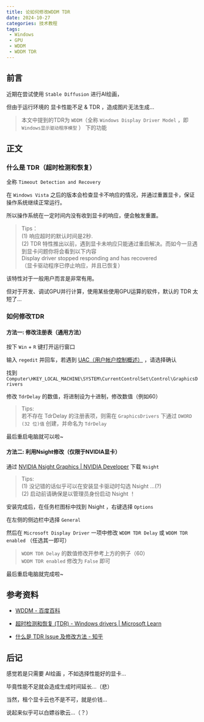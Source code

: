 ```yaml
---
title: 论如何修改WDDM TDR
date: 2024-10-27
categories: 技术教程
tags: 
 - Windows
 - GPU
 - WDDM
 - WDDM TDR
---
```


## 前言
近期在尝试使用 `Stable Diffusion` 进行AI绘画，

但由于运行环境的 显卡性能不足 & TDR ，造成图片无法生成...

> 本文中提到的TDR为 `WDDM`（全称 `Windows Display Driver Model` ，即 `Windows显示驱动程序模型` ） 下的功能




## 正文
### 什么是 TDR（超时检测和恢复）
全称 `Timeout Detection and Recovery` 

在 `Windows Vista` 之后的版本会检查显卡不响应的情况，并通过重置显卡，保证操作系统继续正常运行。

所以操作系统在一定时间内没有收到显卡的响应，便会触发重置。

> Tips：  
> (1) 响应超时的默认时间是2秒.  
> (2) TDR 特性推出以前，遇到显卡未响应只能通过重启解决。而如今一旦遇到显卡问题你将会看到以下内容  
> Display driver stopped responding and has recovered  
> （显卡驱动程序已停止响应，并且已恢复）

该特性对于一般用户而言是非常有用。

但对于开发、调试GPU并行计算，使用某些使用GPU运算的软件，默认的 TDR 太短了...






### 如何修改TDR
#### 方法一: 修改注册表（通用方法）
按下 `Win` + `R` 键打开运行窗口

输入 `regedit` 并回车，若遇到 [UAC（用户帐户控制概述）](https://learn.microsoft.com/zh-cn/windows/security/application-security/application-control/user-account-control/) ，请选择确认

找到 `Computer\HKEY_LOCAL_MACHINE\SYSTEM\CurrentControlSet\Control\GraphicsDrivers`

修改 `TdrDelay` 的数值，将进制设为十进制，修改数值（例如60）

> Tips:  
> 若不存在 TdrDelay 的注册表项，则需在 `GraphicsDrivers` 下通过 `DWORD (32 位)值` 创建，并命名为 `TdrDelay`

最后重启电脑就可以啦~



#### 方法二: 利用Nsight修改（仅限于NVIDIA显卡）
通过 [NVIDIA Nsight Graphics | NVIDIA Developer](https://developer.nvidia.com/nsight-graphics) 下载 `Nsight`

> Tips:  
> (1) 没记错的话似乎可以在安装显卡驱动时勾选 Nsight ...(?)  
> (2) 启动前请确保是以管理员身份启动 Nsight ！

安装完成后，在任务栏图标中找到 Nsight ，右键选择 `Options`

在左侧的侧边栏中选择 `General` 

然后在 `Microsoft Display Driver` 一项中修改 `WDDM TDR Delay` 或 `WDDM TDR enabled` （任选其一即可）

> `WDDM TDR Delay` 的数值修改开参考上方的例子（60）  
> `WDDM TDR enabled` 修改为 `False` 即可

最后重启电脑就完成啦~



## 参考资料
- [WDDM - 百度百科](https://baike.baidu.com/item/WDDM/1408199)

- [超时检测和恢复 (TDR) - Windows drivers | Microsoft Learn](https://learn.microsoft.com/zh-cn/windows-hardware/drivers/display/timeout-detection-and-recovery)

- [什么是 TDR Issue 及修改方法 - 知乎](https://zhuanlan.zhihu.com/p/38141415)



## 后记
感觉若是只需要 AI绘画 ，不如选择性能好的显卡...

毕竟性能不足就会造成生成时间延长...（悲）

当然，租个显卡云也不是不可，就是价钱...

说起来似乎可以白嫖谷歌云...（？）